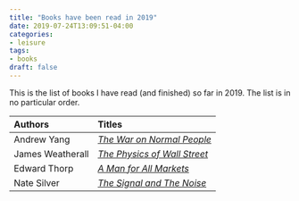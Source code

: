 ```yaml
---
title: "Books have been read in 2019"
date: 2019-07-24T13:09:51-04:00
categories:
- leisure
tags:
- books
draft: false
---
```


This is the list of books I have read (and finished) so far in 2019. The list is in no particular order. 

<!--more-->

 Authors | Titles 
 :--- | :--- 
 Andrew Yang |*[The War on Normal People](https://www.amazon.com/War-Normal-People-Disappearing-Universal/dp/0316414247)*
 James Weatherall |*[The Physics of Wall Street](https://www.amazon.com/Physics-Wall-Street-Predicting-Unpredictable/dp/0544112431)* 
 Edward Thorp |*[A Man for All Markets](https://www.amazon.com/Man-All-Markets-Street-Dealer/dp/1400067960)*
Nate Silver | *[The Signal and The Noise](https://www.amazon.com/Signal-Noise-Many-Predictions-Fail-but-ebook/dp/B007V65R54)*


